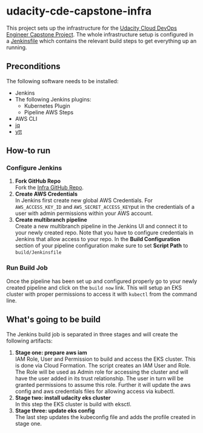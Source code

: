 # udacity-cde-capstone-infra
This project sets up the infrastructure for the [Udacity Cloud DevOps Engineer Capstone Project](https://www.udacity.com/course/cloud-dev-ops-nanodegree--nd9991).
The whole infrastructure setup is configured in a [Jenkinsfile](build/Jenkinsfile) which contains the relevant build steps to get everything up an running.

## Preconditions
The following software needs to be installed:
* Jenkins
* The following Jenkins plugins:
  * Kubernetes Plugin
  * Pipeline AWS Steps
* AWS CLI
* [jq](https://stedolan.github.io/jq/)
* [ytt](https://get-ytt.io/)

## How-to run
### Configure Jenkins
1. **Fork GitHub Repo**  
   Fork the [Infra GitHub Repo](https://github.com/mithie/udacity-cde-capstone-infra.git).
2. **Create AWS Credentials**  
   In Jenkins first create new global AWS Credentials. For `AWS_ACCESS_KEY_ID` and `AWS_SECRET_ACCESS_KEY`put in the credentials of a user with admin permissions within your AWS account.
3. **Create multibranch pipeline**  
   Create a new multibranch pipeline in the Jenkins UI and connect it to your newly created repo. Note that you have to configure credentials in Jenkins that allow access to your repo.
   In the **Build Configuration** section of your pipeline configuration make sure to set **Script Path** to `build/Jenkinsfile`

### Run Build Job
Once the pipeline has been set up and configured properly go to your newly created pipeline and click on the `build now` link. This will setup an EKS cluster with proper permissions
to access it with `kubectl` from the command line.

## What's going to be build
The Jenkins build job is separated in three stages and will create the following artifacts:
1. **Stage one: prepare aws iam**  
   IAM Role, User and Permission to build and access the EKS cluster. This is done via Cloud Formation. The script creates
   an IAM User and Role. The Role will be used as Admin role for accessing the cluster and will have the user added in its trust relationship. The user in turn
   will be granted permissions to assume this role. Further it will update the aws config and aws credentials files for allowing access via kubectl.
2. **Stage two: install udacity eks cluster**  
   In this step the EKS cluster is build with eksctl. 
3. **Stage three: update eks config**  
   The last step updates the kubeconfig file and adds the profile created in stage one.